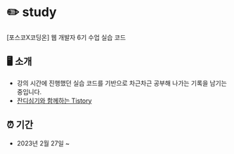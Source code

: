 # ✏️ study 
[포스코X코딩온] 웹 개발자 6기 수업 실습 코드

## 🖥️ 소개 
* 강의 시간에 진행했던 실습 코드를 기반으로 차근차근 공부해 나가는 기록을 남기는 중입니다.
* [잔디심기와 함께하는 Tistory](https://miunoribird.tistory.com/)

## ⏰ 기간
* 2023년 2월 27일 ~ 

